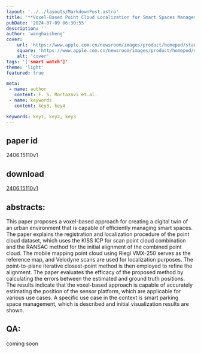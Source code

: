 ```yaml
---
layout: '../../layouts/MarkdownPost.astro'
title: '**Voxel-Based Point Cloud Localization for Smart Spaces Management**'
pubDate: '2024-07-09 06:30:55'
description: ''
author: 'wanghaisheng'
cover:
    url: 'https://www.apple.com.cn/newsroom/images/product/homepod/standard/Apple-HomePod-hero-230118_big.jpg.large_2x.jpg'
    square: 'https://www.apple.com.cn/newsroom/images/product/homepod/standard/Apple-HomePod-hero-230118_big.jpg.large_2x.jpg'
    alt: 'cover'
tags: '['smart watch']' 
theme: 'light'
featured: true

meta:
 - name: author
   content: F. S. Mortazavi et.al.
 - name: keywords
   content: key3, key4

keywords: key1, key2, key3
---
```


## paper id
2406.15110v1
## download
[2406.15110v1](http://arxiv.org/abs/2406.15110v1)
## abstracts:
This paper proposes a voxel-based approach for creating a digital twin of an urban environment that is capable of efficiently managing smart spaces. The paper explains the registration and localization procedure of the point cloud dataset, which uses the KISS ICP for scan point cloud combination and the RANSAC method for the initial alignment of the combined point cloud. The mobile mapping point cloud using Riegl VMX-250 serves as the reference map, and Velodyne scans are used for localization purposes. The point-to-plane iterative closest-point method is then employed to refine the alignment. The paper evaluates the efficacy of the proposed method by calculating the errors between the estimated and ground truth positions. The results indicate that the voxel-based approach is capable of accurately estimating the position of the sensor platform, which are applicable for various use cases. A specific use case in the context is smart parking space management, which is described and initial visualization results are shown.
## QA:
coming soon
